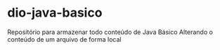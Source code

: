 # dio-java-basico
Repositório para armazenar todo conteúdo de Java Básico
Alterando o conteúdo de um arquivo de forma local
